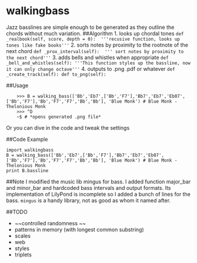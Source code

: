 walkingbass
=============
Jazz basslines are simple enough to be generated as they outline the chords without much variation.
##Algorithm
	1. looks up chordal tones
	```
	def _realbook(self, score, depth = 0): 
		'''recusive function, looks up tones like fake books'''
	```
	2. sorts notes by proximity to the rootnote of the next chord
	```
	def _prox_interval(self): 
		''' sort notes by proximity to the next chord'''
	```
	3. adds bells and whistles when appropriate
	```
	def _bell_and_whistles(self):
		'''This function styles up the bassline, now it can only change octave'''
	```
	4. outputs to .png .pdf or whatever
	```
	def _create_track(self):
	def to_png(self):
	```
	
##Usage
```
	>>> B = walking_bass(['Bb','Eb7',['Bb','F7'],'Bb7','Eb7','Eb07',['Bb','F7'],'Bb','F7','F7','Bb','Bb'], 'Blue Monk') # Blue Monk - Thelonious Monk
	>>> ^D
	~$ # *opens generated .png file*
```
Or you can dive in the code and tweak the settings

##Code Example
```
import walkingbass
B = walking_bass(['Bb','Eb7',['Bb','F7'],'Bb7','Eb7','Eb07',['Bb','F7'],'Bb','F7','F7','Bb','Bb'], 'Blue Monk') # Blue Monk - Thelonious Monk
print B.bassline
```

##Note
I modified the music lib mingus for bass. I added function major_bar and minor_bar and hardcoded bass intervals and output formats.
Its implementation of LilyPond is incomplete so I added a bunch of lines for the bass.
`mingus` is a handy library, not as good as whom it named after.

##TODO
* ~~controlled randomness ~~
* patterns in memory (with longest common substring)
* scales
* web
* styles
* triplets